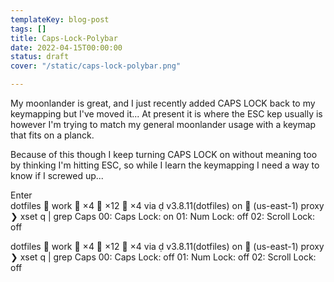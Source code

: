 ```yaml
---
templateKey: blog-post
tags: []
title: Caps-Lock-Polybar
date: 2022-04-15T00:00:00
status: draft
cover: "/static/caps-lock-polybar.png"

---
```


My moonlander is great, and I just recently added CAPS LOCK back to my keymapping but I've moved it...
At present it is where the ESC kep usually is however I'm trying to match my general moonlander usage with a keymap that fits on a planck.

Because of this though I keep turning CAPS LOCK on without meaning too by thinking I'm hitting ESC, so while I learn the keymapping I need a way to know if I screwed up...

Enter  
dotfiles   work   ×4  ×12  ×4 via   v3.8.11(dotfiles) on  (us-east-1) proxy
❯ xset q | grep Caps
    00: Caps Lock:   on     01: Num Lock:    off    02: Scroll Lock: off

dotfiles   work   ×4  ×12  ×4 via   v3.8.11(dotfiles) on  (us-east-1) proxy
❯ xset q | grep Caps
    00: Caps Lock:   off    01: Num Lock:    off    02: Scroll Lock: off



